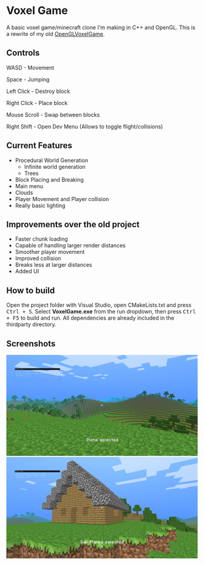 # Voxel Game

A basic voxel game/minecraft clone I'm making in C++ and OpenGL.
This is a rewrite of my old [OpenGLVoxelGame](https://github.com/Werlog/OpenGLVoxelGame).

## Controls

WASD - Movement

Space - Jumping

Left Click - Destroy block

Right Click - Place block

Mouse Scroll - Swap between blocks

Right Shift - Open Dev Menu (Allows to toggle flight/collisions)

## Current Features

- Procedural World Generation
	- Infinite world generation
	- Trees
- Block Placing and Breaking
- Main menu
- Clouds
- Player Movement and Player collision
- Really basic lighting

## Improvements over the old project

- Faster chunk loading
- Capable of handling larger render distances
- Smoother player movement
- Improved collision
- Breaks less at larger distances
- Added UI

## How to build
Open the project folder with Visual Studio, open CMakeLists.txt and press <kbd>Ctrl + S</kbd>.
Select **VoxelGame.exe** from the run dropdown, then press <kbd>Ctrl + F5</kbd> to build and run.
All dependencies are already included in the thirdparty directory.

## Screenshots

![In-Game Screenshot](https://github.com/Werlog/VoxelGame/blob/1c354ab01821943649911ab68ea33b55d894ce40/screenshots/1.JPG)
![In-Game Screenshot](https://github.com/Werlog/VoxelGame/blob/1c354ab01821943649911ab68ea33b55d894ce40/screenshots/2.png)
